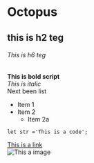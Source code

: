# Octopus  
## this is h2 teg  
###### This is h6 teg  
**This is bold script**  
*This is italic*  
Next been list  
* Item 1  
* Item 2  
   * Item 2a  
```    
let str ='This is a code';  
```    
[This is a link](https://google.com)  
![This a image](https://docs.microsoft.com/ru-ru/windows/apps/design/controls/images/image-licorice.jpg)


   
